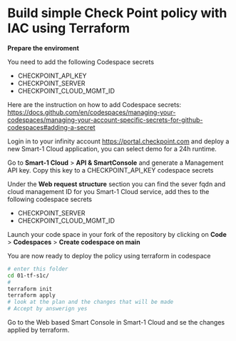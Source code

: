 # Build simple Check Point policy with IAC using Terraform  

**Prepare the enviroment**

You need to add the following Codespace secrets
* CHECKPOINT_API_KEY 
* CHECKPOINT_SERVER
* CHECKPOINT_CLOUD_MGMT_ID

Here are the instruction on how to add Codespace secrets: https://docs.github.com/en/codespaces/managing-your-codespaces/managing-your-account-specific-secrets-for-github-codespaces#adding-a-secret

Login in to your infinity account https://portal.checkpoint.com and deploy a new Smart-1 Cloud application, you can select demo for a 24h runtime.

Go to **Smart-1 Cloud** > **API & SmartConsole** and generate a Management API key. Copy this key to a CHECKPOINT_API_KEY codespace secrets

Under the **Web request structure** section you can find the sever fqdn and cloud management ID for you Smart-1 Cloud service, add thes to the following codespace secrets

* CHECKPOINT_SERVER
* CHECKPOINT_CLOUD_MGMT_ID

Launch your code space in your fork of the repository by clicking on **Code** > **Codespaces** > **Create codespace on main**

You are now ready to deploy the policy using terraform in codespace
```bash
# enter this folder
cd 01-tf-s1c/
#
terraform init
terraform apply
# look at the plan and the changes that will be made
# Accept by answerign yes

```

Go to the Web based Smart Console in Smart-1 Cloud and se the changes applied by terraform.